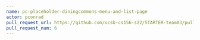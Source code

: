 ```yaml
---
name: pc-placeholder-diningcommons-menu-and-list-page
actor: pconrad
pull_request_url: https://github.com/ucsb-cs156-s22/STARTER-team03/pull/6
pull_request_num: 6
---
```

